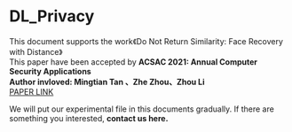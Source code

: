 # DL_Privacy
This document supports the work《Do Not Return Similarity: Face Recovery with Distance》  
This paper have been accepted by **ACSAC 2021: Annual Computer Security Applications**    
**Author invloved: Mingtian Tan 、Zhe Zhou、Zhou Li**   
[PAPER LINK](https://arxiv.org/pdf/1901.09769.pdf)

We will put our experimental file in this documents gradually. If there are something you interested, **contact us here.**
